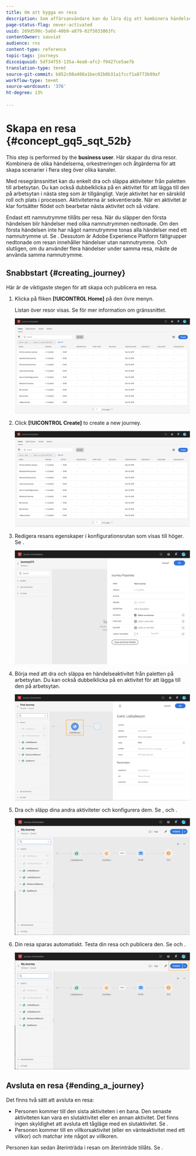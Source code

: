 ```yaml
---
title: Om att bygga en resa
description: Som affärsanvändare kan du lära dig att kombinera händelser, samordning och åtgärder för att skapa en resa.
page-status-flag: never-activated
uuid: 269d590c-5a6d-40b9-a879-02f5033863fc
contentOwner: sauviat
audience: rns
content-type: reference
topic-tags: journeys
discoiquuid: 5df34f55-135a-4ea8-afc2-f9427ce5ae7b
translation-type: tm+mt
source-git-commit: b852c08a488a1bec02b8b31a1fccf1a8773b99af
workflow-type: tm+mt
source-wordcount: '376'
ht-degree: 13%

---
```




# Skapa en resa {#concept_gq5_sqt_52b}

This step is performed by the **business user**. Här skapar du dina resor. Kombinera de olika händelserna, orkestreringen och åtgärderna för att skapa scenarier i flera steg över olika kanaler.

Med resegränssnittet kan du enkelt dra och släppa aktiviteter från paletten till arbetsytan. Du kan också dubbelklicka på en aktivitet för att lägga till den på arbetsytan i nästa steg som är tillgängligt. Varje aktivitet har en särskild roll och plats i processen. Aktiviteterna är sekventierade. När en aktivitet är klar fortsätter flödet och bearbetar nästa aktivitet och så vidare.

Endast ett namnutrymme tillåts per resa. När du släpper den första händelsen blir händelser med olika namnutrymmen nedtonade. Om den första händelsen inte har något namnutrymme tonas alla händelser med ett namnutrymme ut. Se [](../event/selecting-the-namespace.md). Dessutom är Adobe Experience Platform fältgrupper nedtonade om resan innehåller händelser utan namnutrymme. Och slutligen, om du använder flera händelser under samma resa, måste de använda samma namnutrymme.

## Snabbstart {#creating_journey}

Här är de viktigaste stegen för att skapa och publicera en resa.

1. Klicka på fliken **[!UICONTROL Home]** på den övre menyn.

   Listan över resor visas. Se [](../building-journeys/using-the-journey-designer.md) för mer information om gränssnittet.

   ![](../assets/journey30.png)

1. Click **[!UICONTROL Create]** to create a new journey.

   ![](../assets/journey31.png)

1. Redigera resans egenskaper i konfigurationsrutan som visas till höger. Se [](../building-journeys/changing-properties.md).

   ![](../assets/journey32.png)

1. Börja med att dra och släppa en händelseaktivitet från paletten på arbetsytan. Du kan också dubbelklicka på en aktivitet för att lägga till den på arbetsytan.

   ![](../assets/journey33.png)

1. Dra och släpp dina andra aktiviteter och konfigurera dem. Se [](../building-journeys/event-activities.md), [](../building-journeys/about-orchestration-activities.md) och [](../building-journeys/about-action-activities.md).

   ![](../assets/journey34.png)

1. Din resa sparas automatiskt. Testa din resa och publicera den. Se [](../building-journeys/testing-the-journey.md) och [](../building-journeys/publishing-the-journey.md).

   ![](../assets/journey36.png)

## Avsluta en resa {#ending_a_journey}

Det finns två sätt att avsluta en resa:

* Personen kommer till den sista aktiviteten i en bana. Den senaste aktiviteten kan vara en slutaktivitet eller en annan aktivitet. Det finns ingen skyldighet att avsluta ett tågläge med en slutaktivitet. Se [](../building-journeys/end-activity.md).
* Personen kommer till en villkorsaktivitet (eller en vänteaktivitet med ett villkor) och matchar inte något av villkoren.

Personen kan sedan återinträda i resan om återinträde tillåts. Se [](../building-journeys/changing-properties.md).
